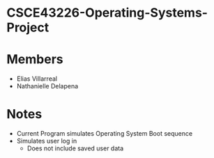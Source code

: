 # CSCE43226-Operating-Systems-Project

# Members
  - Elias Villarreal
  - Nathanielle Delapena

# Notes
 - Current Program simulates Operating System Boot sequence
 - Simulates user log in
   - Does not include saved user data 
